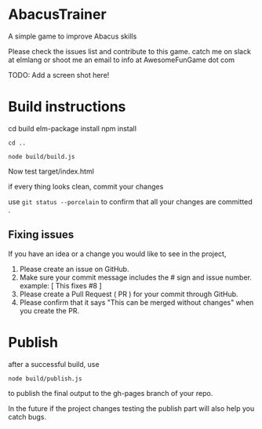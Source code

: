 # AbacusTrainer
A simple game to improve Abacus skills

Please check the issues list and contribute to this game.  catch me on slack at elmlang or shoot me an email to info at AwesomeFunGame dot com

TODO: Add a screen shot here!


# Build instructions

cd build
elm-package install
npm install

```
cd ..

node build/build.js

```
Now test target/index.html

if every thing looks clean, commit your changes

use ```git status --porcelain``` to confirm that all your changes are committed
.

## Fixing issues

If you have an idea or a change you would like to see in the project,
 1.  Please create an issue on GitHub.
 2.  Make sure your commit message includes the # sign and issue number. example:  [ This fixes #8 ]
 3.  Please create a Pull Request ( PR ) for your commit through GitHub.
 4.  Please confirm that it says "This can be merged without changes" when you create the PR.


# Publish

after a successful build, use 

```node build/publish.js``` 

to publish the final output to the gh-pages branch of your repo.

In the future if the project changes testing the publish part will also help you catch bugs.
